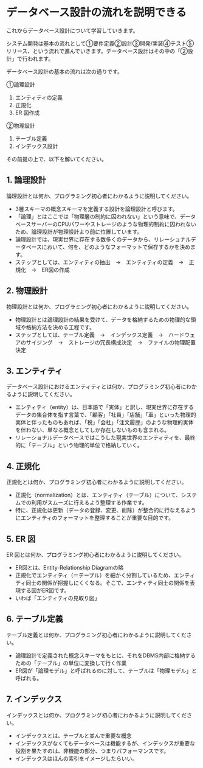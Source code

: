 # データベース設計の流れを説明できる

これからデータベース設計について学習していきます。

システム開発は基本の流れとして①要件定義②設計③開発/実装④テスト⑤リリース、という流れで進んでいきます。データベース設計はその中の「②設計」で行われます。

データベース設計の基本の流れは次の通りです。

①論理設計

1. エンティティの定義
2. 正規化
3. ER 図作成

②物理設計

1. テーブル定義
2. インデックス設計

その前提の上で、以下を解いてください。

## 1. 論理設計

論理設計とは何か、プログラミング初心者にわかるように説明してください。
* 3層スキーマの概念スキーマを定義する設計を論理設計と呼びます。
* 「論理」とはここでは「物理層の制約に囚われない」という意味で、データベースサーバーのCPUパワーやストレージのような物理的制約に囚われないため、論理設計が物理設計より前に位置しています。
* 論理設計では、現実世界に存在する数多くのデータから、リレーショナルデータベースにおいて、何を、どのようなフォーマットで保存するかを決めます。
* ステップとしては、エンティティの抽出　→　エンティティの定義　→　正規化　→　ER図の作成

## 2. 物理設計

物理設計とは何か、プログラミング初心者にわかるように説明してください。
* 物理設計とは論理設計の結果を受けて、データを格納するための物理的な領域や格納方法を決める工程です。
* ステップとしては、テーブル定義　→　インデックス定義　→　ハードウェアのサイジング　→　ストレージの冗長構成決定　→　ファイルの物理配置決定

## 3. エンティティ

データベース設計におけるエンティティとは何か、プログラミング初心者にわかるように説明してください。
* エンティティ（entity）は、日本語で「実体」と訳し、現実世界に存在するデータの集合体を指す言葉で、「顧客」「社員」「店舗」「車」といった物理的実体と伴ったものもあれば、「税」「会社」「注文履歴」のような物理的実体を伴わない、単なる概念としてしか存在しないものも含まれる。
* リレーショナルデータベースではこうした現実世界のエンティティを、最終的に「テーブル」という物理的単位で格納していく。

## 4. 正規化

正規化とは何か、プログラミング初心者にわかるように説明してください。
* 正規化（normalization）とは、エンティティ（テーブル）について、システムでの利用がスムーズに行えるよう整理する作業です。
* 特に、正規化は更新（データの登録、変更、削除）が整合的に行なえるようにエンティティのフォーマットを整理することが重要な目的です。

## 5. ER 図

ER 図とは何か、プログラミング初心者にわかるように説明してください。
* ER図とは、Entity-Relationship Diagramの略
* 正規化でエンティティ（＝テーブル）を細かく分割しているため、エンティティ同士の関係が把握しにくくなる。そこで、エンティティ同士の関係を表現する図がER図です。
* いわば「エンティティの見取り図」

## 6. テーブル定義

テーブル定義とは何か、プログラミング初心者にわかるように説明してください。
* 論理設計で定義された概念スキーマをもとに、それをDBMS内部に格納するための「テーブル」の単位に変換して行く作業
* ER図が「論理モデル」と呼ばれるのに対して、テーブルは「物理モデル」と呼ばれる。

## 7. インデックス

インデックスとは何か、プログラミング初心者にわかるように説明してください。
* インデックスとは、テーブルと並んで重要な概念
* インデックスがなくてもデータベースは機能するが、インデックスが重要な役割を果たすのは、非機能の部分、つまりパフォーマンスです。
* インデックスはほんの索引をイメージしたらいい。
